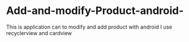 # Add-and-modify-Product-android-
This is application can to modify and add product with android 
I use recyclerview and cardview
